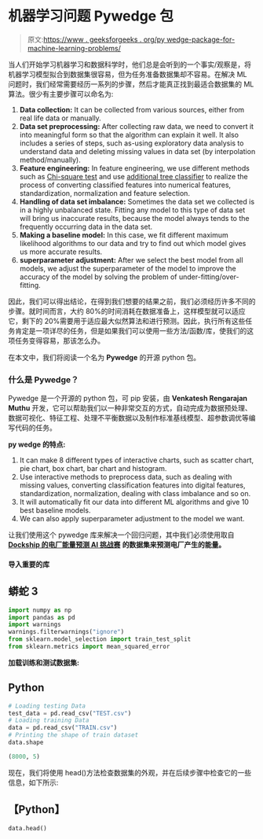 # 机器学习问题 Pywedge 包

> 原文:[https://www . geeksforgeeks . org/py wedge-package-for-machine-learning-problems/](https://www.geeksforgeeks.org/pywedge-package-for-machine-learning-problems/)

当人们开始学习机器学习和数据科学时，他们总是会听到的一个事实/观察是，将机器学习模型拟合到数据集很容易，但为任务准备数据集却不容易。在解决 ML 问题时，我们经常需要经历一系列的步骤，然后才能真正找到最适合数据集的 ML 算法。很少有主要步骤可以命名为:

1.  **Data collection:** It can be collected from various sources, either from real life data or manually.
2.  **Data set preprocessing:** After collecting raw data, we need to convert it into meaningful form so that the algorithm can explain it well. It also includes a series of steps, such as-using exploratory data analysis to understand data and deleting missing values in data set (by interpolation method/manually).
3.  **Feature engineering:** In feature engineering, we use different methods such as [Chi-square test](https://www.geeksforgeeks.org/ml-chi-square-test-for-feature-selection/?ref=rp) and use [additional tree classifier](https://www.geeksforgeeks.org/ml-extra-tree-classifier-for-feature-selection/) to realize the process of converting classified features into numerical features, standardization, normalization and feature selection.
4.  **Handling of data set imbalance:** Sometimes the data set we collected is in a highly unbalanced state. Fitting any model to this type of data set will bring us inaccurate results, because the model always tends to the frequently occurring data in the data set.
5.  **Making a baseline model:** In this case, we fit different maximum likelihood algorithms to our data and try to find out which model gives us more accurate results.
6.  **superparameter adjustment:** After we select the best model from all models, we adjust the superparameter of the model to improve the accuracy of the model by solving the problem of under-fitting/over-fitting.

因此，我们可以得出结论，在得到我们想要的结果之前，我们必须经历许多不同的步骤。就时间而言，大约 80%的时间消耗在数据准备上，这样模型就可以适应它，剩下的 20%需要用于适应最大似然算法和进行预测。因此，执行所有这些任务肯定是一项详尽的任务，但是如果我们可以使用一些方法/函数/库，使我们的这项任务变得容易，那该怎么办。

在本文中，我们将阅读一个名为 **Pywedge** 的开源 python 包。

### 什么是 Pywedge？

Pywedge 是一个开源的 python 包，可 pip 安装，由 **Venkatesh Rengarajan Muthu** 开发，它可以帮助我们以一种非常交互的方式，自动完成为数据预处理、数据可视化、特征工程、处理不平衡数据以及制作标准基线模型、超参数调优等编写代码的任务。

**py wedge 的特点:**

1.  It can make 8 different types of interactive charts, such as scatter chart, pie chart, box chart, bar chart and histogram.
2.  Use interactive methods to preprocess data, such as dealing with missing values, converting classification features into digital features, standardization, normalization, dealing with class imbalance and so on.
3.  It will automatically fit our data into different ML algorithms and give 10 best baseline models.
4.  We can also apply superparameter adjustment to the model we want.

让我们使用这个 pywedge 库来解决一个回归问题，其中我们必须使用取自[**Dockship 的电厂能量预测 AI 挑战赛**](https://dockship.io/challenges/5fa1f40ac2a4984b34ef0a66/power-plant-energy-prediction-ai-challenge/overview) **的数据集来预测电厂产生的能量。**

#### 导入重要的库

## 蟒蛇 3

```py
import numpy as np
import pandas as pd
import warnings
warnings.filterwarnings("ignore")
from sklearn.model_selection import train_test_split
from sklearn.metrics import mean_squared_error
```

**加载训练和测试数据集:**

## Python

```py
# Loading testing Data
test_data = pd.read_csv("TEST.csv")
# Loading training Data
data = pd.read_csv("TRAIN.csv")
# Printing the shape of train dataset
data.shape
```

```py
(8000, 5)
```

现在，我们将使用 head()方法检查数据集的外观，并在后续步骤中检查它的一些信息，如下所示:

## 【Python】

```py
data.head()
```